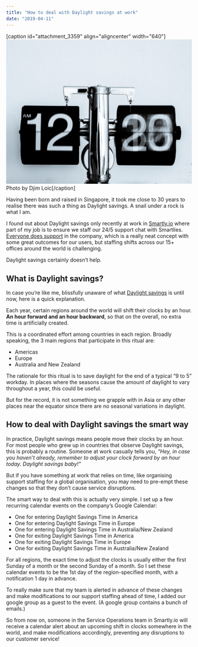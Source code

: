 ```yaml
---
title: "How to deal with Daylight savings at work"
date: "2019-04-11"
---
```


\[caption id="attachment\_3359" align="aligncenter" width="640"\]![how to deal with daylight savings at work nick ang](images/how-to-deal-with-daylight-savings-at-work-nick-ang-1024x798.jpg) Photo by Djim Loic\[/caption\]

Having been born and raised in Singapore, it took me close to 30 years to realise there was such a thing as Daylight savings. A snail under a rock is what I am.

I found out about Daylight savings only recently at work in [Smartly.io](http://smartly.io/) where part of my job is to ensure we staff our 24/5 support chat with Smartlies. [Everyone does support](https://www.smartly.io/blog/how-we-do-support-at-smartly.io) in the company, which is a really neat concept with some great outcomes for our users, but staffing shifts across our 15+ offices around the world is challenging.

Daylight savings certainly doesn’t help.

## What is Daylight savings?

In case you’re like me, blissfully unaware of what [Daylight savings](https://en.wikipedia.org/wiki/Daylight_saving_time) is until now, here is a quick explanation.

Each year, certain regions around the world will shift their clocks by an hour. **An hour forward and an hour backward**, so that on the overall, no extra time is artificially created.

This is a coordinated effort among countries in each region. Broadly speaking, the 3 main regions that participate in this ritual are:

- Americas
- Europe
- Australia and New Zealand

The rationale for this ritual is to save daylight for the end of a typical “9 to 5” workday. In places where the seasons cause the amount of daylight to vary throughout a year, this could be useful.

But for the record, it is not something we grapple with in Asia or any other places near the equator since there are no seasonal variations in daylight.

## How to deal with Daylight savings the smart way

In practice, Daylight savings means people move their clocks by an hour. For most people who grew up in countries that observe Daylight savings, this is probably a routine. Someone at work casually tells you, _“Hey, in case you haven’t already, remember to adjust your clock forward by an hour today. Daylight savings baby!”_

But if you have something at work that relies on time, like organising support staffing for a global organisation, you may need to pre-empt these changes so that they don’t cause service disruptions.

The smart way to deal with this is actually very simple. I set up a few recurring calendar events on the company’s Google Calendar:

- One for entering Daylight Savings Time in America
- One for entering Daylight Savings Time in Europe
- One for entering Daylight Savings Time in Australia/New Zealand
- One for exiting Daylight Savings Time in America
- One for exiting Daylight Savings Time in Europe
- One for exiting Daylight Savings Time in Australia/New Zealand

For all regions, the exact time to adjust the clocks is usually either the first Sunday of a month or the second Sunday of a month. So I set these calendar events to be the 1st day of the region-specified month, with a notification 1 day in advance.

To really make sure that my team is alerted in advance of these changes and make modifications to our support staffing ahead of time, I added our google group as a guest to the event. (A google group contains a bunch of emails.)

So from now on, someone in the Service Operations team in Smartly.io will receive a calendar alert about an upcoming shift in clocks somewhere in the world, and make modifications accordingly, preventing any disruptions to our customer service!
